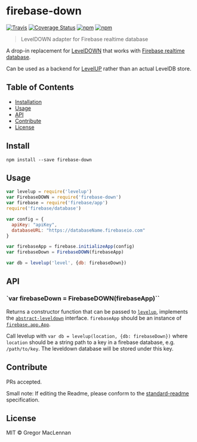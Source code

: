 # firebase-down

[![Travis](https://secure.travis-ci.org/digidem/firebase-down.svg)](http://travis-ci.org/digidem/firebase-down)
[![Coverage Status](https://coveralls.io/repos/github/digidem/firebase-down/badge.svg?branch=master)](https://coveralls.io/github/digidem/firebase-down?branch=master)
[![npm](https://img.shields.io/npm/v/firebase-down.svg)](https://www.npmjs.com/package/firebase-down)
[![npm](https://img.shields.io/npm/dm/firebase-down.svg)](https://www.npmjs.com/package/firebase-down)

> LevelDOWN adapter for Firebase realtime database

A drop-in replacement for [LevelDOWN](https://github.com/level/leveldown) that works with [Firebase realtime database](https://firebase.google.com/).

Can be used as a backend for [LevelUP](https://github.com/level/levelup) rather than an actual LevelDB store.

## Table of Contents

- [Installation](#installation)
- [Usage](#usage)
- [API](#api)
- [Contribute](#contribute)
- [License](#license)

## Install

```
npm install --save firebase-down
```

## Usage

```js
var levelup = require('levelup')
var FirebaseDOWN = require('firebase-down')
var firebase = require('firebase/app')
require('firebase/database')

var config = {
  apiKey: "apiKey",
  databaseURL: "https://databaseName.firebaseio.com"
}

var firebaseApp = firebase.initializeApp(config)
var firebaseDown = FirebaseDOWN(firebaseApp)

var db = levelup('level', {db: firebaseDown})
```

## API

### `var firebaseDown = FirebaseDOWN(firebaseApp)``

Returns a constructor function that can be passed to [`levelup`](https://github.com/level/levelup), implements the [`abstract-leveldown`](https://github.com/Level/abstract-leveldown) interface. `firebaseApp` should be an instance of [`firebase.app.App`](https://firebase.google.com/docs/reference/js/firebase.app.App).

Call levelup with `var db = levelup(location, {db: firebaseDown})` where `location` should be a string path to a key in a firebase database, e.g. `/path/to/key`. The leveldown database will be stored under this key.

## Contribute

PRs accepted.

Small note: If editing the Readme, please conform to the [standard-readme](https://github.com/RichardLitt/standard-readme) specification.

## License

MIT © Gregor MacLennan
